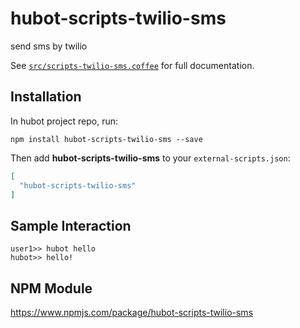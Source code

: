 # hubot-scripts-twilio-sms

send sms by twilio

See [`src/scripts-twilio-sms.coffee`](src/scripts-twilio-sms.coffee) for full documentation.

## Installation

In hubot project repo, run:

`npm install hubot-scripts-twilio-sms --save`

Then add **hubot-scripts-twilio-sms** to your `external-scripts.json`:

```json
[
  "hubot-scripts-twilio-sms"
]
```

## Sample Interaction

```
user1>> hubot hello
hubot>> hello!
```

## NPM Module

https://www.npmjs.com/package/hubot-scripts-twilio-sms
